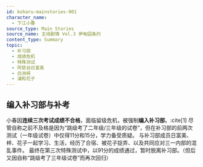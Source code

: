 ```yaml
---
id: koharu-mainstories-001
character_name:
  - 下江小春
source_type: Main Stories
source_name: 主线剧情 Vol.3 伊甸园条约
content_type: Summary
topic:
  - 补习部
  - 成绩危机
  - 特殊测试
  - 阿慈谷日富美
  - 白洲梓
  - 浦和花子
---
```

## 编入补习部与补考
小春因**连续三次考试成绩不合格**，面临留级危机，被强制**编入补习部**。:cite[1]
尽管自称之前不及格是因为“跳级考了二年级/三年级的试卷”，但在补习部的前两次测试（一年级试卷）中仅得11分和15分，学力备受质疑。
与补习部成员日富美、梓、花子一起学习、生活，经历了合宿、被花子捉弄、以及共同应对三一内部的混乱事件。
最终在第三次特殊测试中，以91分的成绩通过，暂时脱离补习部。（但后又因自称“跳级考了三年级试卷”而再次回归）